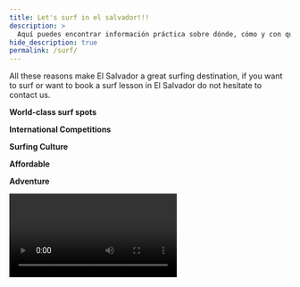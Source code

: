 ```yaml
---
title: Let's surf in el salvador!!!
description: >
  Aquí puedes encontrar información práctica sobre dónde, cómo y con quién surfear
hide_description: true
permalink: /surf/
---
```


All these reasons make El Salvador a great surfing destination, if you want to surf or want to book a surf lesson in El Salvador do not hesitate to contact us.

   <strong>World-class surf spots</strong>

  <strong>International Competitions</strong>

  <strong>Surfing Culture</strong>

  <strong>Affordable</strong>
  
  <strong>Adventure</strong>

<video src="/assets/mp4/surf/surf-sunset.mp4" autoplay />

{% include contact-form.html %}
